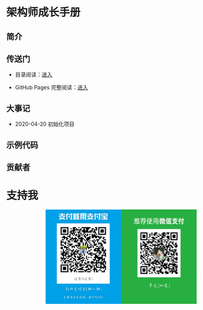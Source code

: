 # 架构师成长手册

## 简介

## 传送门

- 目录阅读：[进入](https://github.com/sld880311/Architect-Growth-Manual/blob/master/SUMMARY.md)

- GitHub Pages 完整阅读：[进入](https://www.sunliaodong.cn)



## 大事记
- 2020-04-20  初始化项目

## 示例代码

## 贡献者

# 支持我
 <div align="left">
    <img src="微信支付.png" width = "200" height = "250" div align=right />
    <img src="支付宝支付.png" width = "200" height = "250" div align=right />
 </div>
